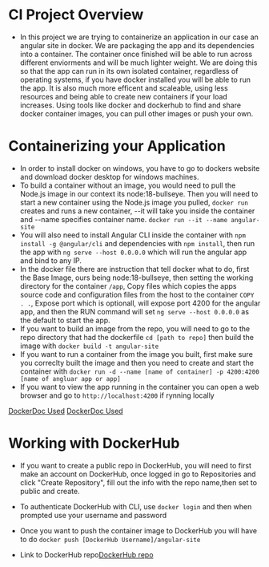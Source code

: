 # CI Project Overview

- In this project we are trying to containerize an application in our case an angular site in docker. We are packaging the app and its dependencies into a container. The container once finished will be able to run across different enviorments and will be much lighter weight. We are doing this so that the app can run in its own isolated container, regardless of operating systems, if you have docker installed you will be able to run the app. It is also much more efficent and scaleable, using less resources and being able to create  new containers if your load increases. Using tools like docker and dockerhub to find and share docker container images, you can pull other images or push your own. 

# Containerizing your Application

- In order to install docker on windows, you have to go to dockers website and download docker desktop for windows machines. 
- To build a container without an image, you would need to pull the Node.js image in our context its node:18-bullseye.
Then you will need to start a new container using the Node.js image you pulled, `docker run` creates and runs a new container, --it will take you inside the container and --name specifies container name. `docker run --it --name angular-site`
- You will also need to install Angular CLI inside the container with `npm install -g @angular/cli` and dependencies with `npm install`, then run the app with `ng serve --host 0.0.0.0` which will run the angular app and bind to any IP.
- In the docker file there are instruction that tell docker what to do, first the Base Image, ours being node:18-bullseye, then setting the working directory for the container `/app`, Copy files which copies the apps source code and configuration files from the host to the container `COPY . .`, Expose port which is optionall, will expose port 4200 for the angular app, and then the RUN command will set `ng serve --host 0.0.0.0` as the default to start the app.
- If you want to build an image from the repo, you will need to go to the repo directory that had the dockerfile `cd [path to repo]` then build the image with `docker build -t angular-site` 
- If you want to run a container from the image you built, first make sure you correclty built the image and then you need to create and start the container with `docker run -d --name [name of container] -p 4200:4200 [name of angluar app or app]`
- If you want to view the app running in the container you can open a web browser and go to `http://localhost:4200` if rynning locally

[DockerDoc Used](https://docs.docker.com/reference/cli/docker/container/run/#example-join-another-containers-pid-namespace)
[DockerDoc Used](https://docs.docker.com/reference/cli/docker/)

# Working with DockerHub 

- If you want to create a public repo in DockerHub, you will need to first make an account on DockerHub, once logged in go to Repositories and click "Create Repository", fill out the info with the repo name,then set to public and create.

- To authenticate DockerHub with CLI, use `docker login` and then when prompted use your username and password

- Once you want to push the container image to DockerHub you will have to do `docker push [DockerHub Username]/angular-site`

- Link to DockerHub repo[DockerHub repo](https://hub.docker.com/repository/docker/ethanschultz2/schultz-ceg3120/general)
